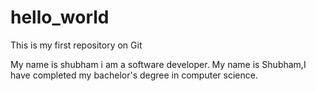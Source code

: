# hello_world
This is my first repository on Git

My name is shubham i am a software developer.
My name is Shubham,I have completed my bachelor's degree in computer science.
